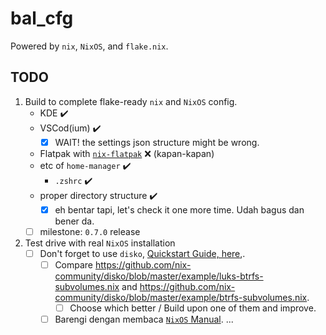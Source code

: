 # bal_cfg

Powered by `nix`, `NixOS`, and `flake.nix`.

## TODO

1. Build to complete flake-ready `nix` and `NixOS` config.
   - KDE ✔️
   - VSCod(ium) ✔️
     - [x] WAIT! the settings json structure might be wrong.
   - Flatpak with [`nix-flatpak`](https://github.com/gmodena/nix-flatpak) ❌ (kapan-kapan)
   - etc of `home-manager` ✔️
     - `.zshrc` ✔️
   - proper directory structure ✔️
     - [x] eh bentar tapi, let's check it one more time. Udah bagus dan bener da.
   - [ ] milestone: `0.7.0` release
2. Test drive with real `NixOS` installation
   - [ ] Don't forget to use `disko`, [Quickstart Guide, here](https://github.com/nix-community/disko/blob/master/docs/quickstart.md),.
     - [ ] Compare <https://github.com/nix-community/disko/blob/master/example/luks-btrfs-subvolumes.nix> and <https://github.com/nix-community/disko/blob/master/example/btrfs-subvolumes.nix>.
       - [ ] Choose which better / Build upon one of them and improve.
     - [ ] Barengi dengan membaca [`NixOS` Manual](https://nixos.org/manual/nixos/stable/).
...

